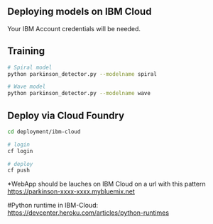 ## Deploying models on IBM Cloud
Your IBM Account credentials will be needed.

## Training

```bash
# Spiral model
python parkinson_detector.py --modelname spiral

# Wave model
python parkinson_detector.py --modelname wave
```

## Deploy via Cloud Foundry

```bash
cd deployment/ibm-cloud

# login
cf login

# deploy
cf push
```

*WebApp should be lauches on IBM Cloud on a url with this pattern https://parkinson-xxxx-xxxx.mybluemix.net

#Python runtime in IBM-Cloud:
https://devcenter.heroku.com/articles/python-runtimes
